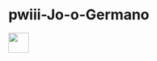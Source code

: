 # pwiii-Jo-o-Germano

<img loading="lazy" src="https://www.ospaparazzi.com/imagem/202404/021543074.jpg?p=25" width="40" height="40"/>
